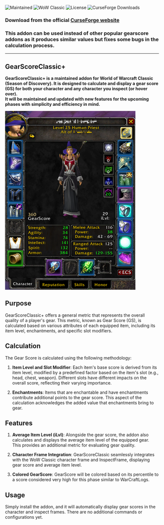 ![Maintained](https://img.shields.io/badge/Maintained%3F-yes-green.svg)
![WoW Classic](https://img.shields.io/badge/WoW%20Classic-v1.15.1-9cf.svg)
![License](https://img.shields.io/badge/license-MIT-green.svg)
![CurseForge Downloads](https://img.shields.io/curseforge/dt/958792)


### Download from the official [CurseForge website](https://www.curseforge.com/wow/addons/gearscoreclassic)


### This addon can be used instead of other popular gearscore addons as it produces similar values but fixes some bugs in the calculation process.  
--- 
GearScoreClassic+
------------------

**GearScoreClassic+ is a maintained addon for World of Warcraft Classic (Season of Discovery). It is designed to calculate and display a gear score (GS) for both your character and any character you inspect (or hover over).  
It will be maintained and updated with new features for the upcoming phases with simplicity and efficiency in mind.**

![CharacterFrame](pictures/GearScoreClassic+.png)


## Purpose

GearScoreClassic+ offers a general metric that represents the overall quality of a player's gear. This metric, known as Gear Score (GS), is calculated based on various attributes of each equipped item, including its item level, enchantments, and specific slot modifiers.  

## Calculation

The Gear Score is calculated using the following methodology:

1. **Item Level and Slot Modifier**: Each item's base score is derived from its item level, modified by a predefined factor based on the item's slot (e.g., head, chest, weapon). Different slots have different impacts on the overall score, reflecting their varying importance.

2. **Enchantments**: Items that are enchantable and have enchantments contribute additional points to the gear score. This aspect of the calculation acknowledges the added value that enchantments bring to gear.



## Features

1. **Average Item Level (iLvl)**: Alongside the gear score, the addon also calculates and displays the average item level of the equipped gear. This provides an additional metric for evaluating gear quality.

2. **Character Frame Integration**: GearScoreClassic seamlessly integrates with the WoW Classic character frame and InspectFrame, displaying gear score and average item level.

4. **Colored GearScore**: GearScore will be colored based on its percentile to a score considered very high for this phase similar to WarCraftLogs.

## Usage

Simply install the addon, and it will automatically display gear scores in the character and inspect frames. There are no additional commands or configurations yet.
